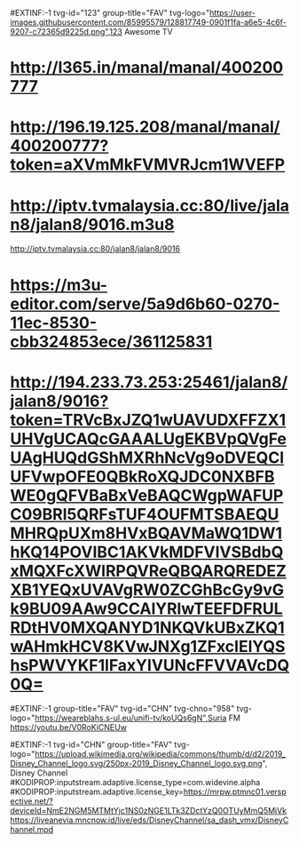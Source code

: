 #EXTINF:-1 tvg-id="123" group-title="FAV" tvg-logo="https://user-images.githubusercontent.com/85995579/128817749-0901f1fa-a6e5-4c6f-9207-c72365d9225d.png",123 Awesome TV
# http://l365.in/manal/manal/400200777
# http://196.19.125.208/manal/manal/400200777?token=aXVmMkFVMVRJcm1WVEFP
# http://iptv.tvmalaysia.cc:80/live/jalan8/jalan8/9016.m3u8
http://iptv.tvmalaysia.cc:80/jalan8/jalan8/9016
# https://m3u-editor.com/serve/5a9d6b60-0270-11ec-8530-cbb324853ece/361125831
# http://194.233.73.253:25461/jalan8/jalan8/9016?token=TRVcBxJZQ1wUAVUDXFFZX1UHVgUCAQcGAAALUgEKBVpQVgFeUAgHUQdGShMXRhNcVg9oDVEQClUFVwpOFE0QBkRoXQJDC0NXBFBWE0gQFVBaBxVeBAQCWgpWAFUPC09BRl5QRFsTUF4OUFMTSBAEQUMHRQpUXm8HVxBQAVMaWQ1DW1hKQ14POVIBC1AKVkMDFVIVSBdbQxMQXFcXWlRPQVReQBQARQREDEZXB1YEQxUVAVgRW0ZCGhBcGy9vGk9BU09AAw9CCAlYRlwTEEFDFRULRDtHV0MXQANYD1NKQVkUBxZKQ1wAHmkHCV8KVwJNXg1ZFxcIElYQShsPWVYKF1lFaxYIVUNcFFVVAVcDQ0Q=

#EXTINF:-1 group-title="FAV" tvg-id="CHN" tvg-chno="958" tvg-logo="https://weareblahs.s-ul.eu/unifi-tv/koUQs6gN",Suria FM
https://youtu.be/V0RoKiCNEUw

#EXTINF:-1 tvg-id="CHN" group-title="FAV" tvg-logo="https://upload.wikimedia.org/wikipedia/commons/thumb/d/d2/2019_Disney_Channel_logo.svg/250px-2019_Disney_Channel_logo.svg.png", Disney Channel
#KODIPROP:inputstream.adaptive.license_type=com.widevine.alpha
#KODIPROP:inputstream.adaptive.license_key=https://mrpw.ptmnc01.verspective.net/?deviceId=NmE2NGM5MTMtYjc1NS0zNGE1LTk3ZDctYzQ0OTUyMmQ5MjVk
https://liveanevia.mncnow.id/live/eds/DisneyChannel/sa_dash_vmx/DisneyChannel.mpd
